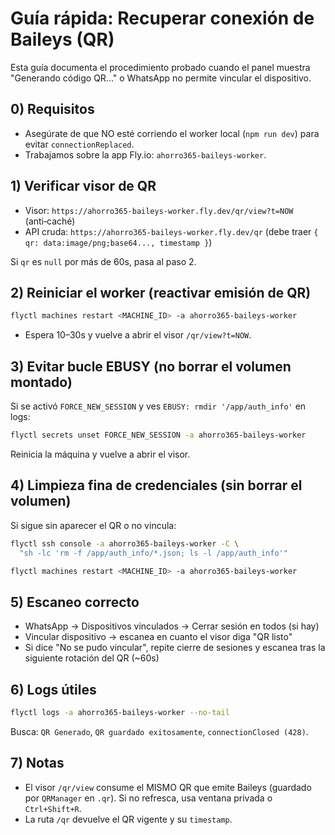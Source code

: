 # Guía rápida: Recuperar conexión de Baileys (QR)

Esta guía documenta el procedimiento probado cuando el panel muestra "Generando código QR..." o WhatsApp no permite vincular el dispositivo.

## 0) Requisitos
- Asegúrate de que NO esté corriendo el worker local (`npm run dev`) para evitar `connectionReplaced`.
- Trabajamos sobre la app Fly.io: `ahorro365-baileys-worker`.

## 1) Verificar visor de QR
- Visor: `https://ahorro365-baileys-worker.fly.dev/qr/view?t=NOW` (anti‑caché)
- API cruda: `https://ahorro365-baileys-worker.fly.dev/qr` (debe traer `{ qr: data:image/png;base64..., timestamp }`)

Si `qr` es `null` por más de 60s, pasa al paso 2.

## 2) Reiniciar el worker (reactivar emisión de QR)
```bash
flyctl machines restart <MACHINE_ID> -a ahorro365-baileys-worker
```
- Espera 10–30s y vuelve a abrir el visor `/qr/view?t=NOW`.

## 3) Evitar bucle EBUSY (no borrar el volumen montado)
Si se activó `FORCE_NEW_SESSION` y ves `EBUSY: rmdir '/app/auth_info'` en logs:
```bash
flyctl secrets unset FORCE_NEW_SESSION -a ahorro365-baileys-worker
```
Reinicia la máquina y vuelve a abrir el visor.

## 4) Limpieza fina de credenciales (sin borrar el volumen)
Si sigue sin aparecer el QR o no vincula:
```bash
flyctl ssh console -a ahorro365-baileys-worker -C \
  "sh -lc 'rm -f /app/auth_info/*.json; ls -l /app/auth_info'"

flyctl machines restart <MACHINE_ID> -a ahorro365-baileys-worker
```

## 5) Escaneo correcto
- WhatsApp → Dispositivos vinculados → Cerrar sesión en todos (si hay)
- Vincular dispositivo → escanea en cuanto el visor diga "QR listo"
- Si dice "No se pudo vincular", repite cierre de sesiones y escanea tras la siguiente rotación del QR (~60s)

## 6) Logs útiles
```bash
flyctl logs -a ahorro365-baileys-worker --no-tail
```
Busca: `QR Generado`, `QR guardado exitosamente`, `connectionClosed (428)`.

## 7) Notas
- El visor `/qr/view` consume el MISMO QR que emite Baileys (guardado por `QRManager` en `.qr`). Si no refresca, usa ventana privada o `Ctrl+Shift+R`.
- La ruta `/qr` devuelve el QR vigente y su `timestamp`.


